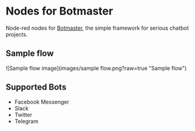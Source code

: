 # Nodes for Botmaster

Node-red nodes for [Botmaster](http://botmasterai.com/), the simple framework for serious chatbot projects.

## Sample flow

![Sample flow image](images/sample flow.png?raw=true "Sample flow")


## Supported Bots

* Facebook Messenger
* Slack
* Twitter
* Telegram
